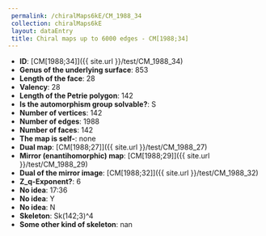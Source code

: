 ```yaml
--- 
 permalink: /chiralMaps6kE/CM_1988_34 
 collection: chiralMaps6kE
 layout: dataEntry
 title: Chiral maps up to 6000 edges - CM[1988;34]
---
```


- **ID**: [CM[1988;34]]({{ site.url }}/test/CM_1988_34)
- **Genus of the underlying surface**: 853
- **Length of the face**: 28
- **Valency**: 28
- **Length of the Petrie polygon**: 142
- **Is the automorphism group solvable?**: S
- **Number of vertices**: 142
- **Number of edges**: 1988
- **Number of faces**: 142
- **The map is self-**: none
- **Dual map**: [CM[1988;27]]({{ site.url }}/test/CM_1988_27)
- **Mirror (enantihomorphic) map**: [CM[1988;29]]({{ site.url }}/test/CM_1988_29)
- **Dual of the mirror image**: [CM[1988;32]]({{ site.url }}/test/CM_1988_32)
- **Z_q-Exponent?**: 6
- **No idea**:  17:36
- **No idea**: Y
- **No idea**: N
- **Skeleton**: Sk(142;3)^4
- **Some other kind of skeleton**: nan
